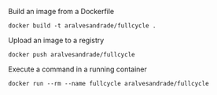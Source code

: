 Build an image from a Dockerfile
```
docker build -t aralvesandrade/fullcycle .
```
Upload an image to a registry
```
docker push aralvesandrade/fullcycle
```
Execute a command in a running container
```
docker run --rm --name fullcycle aralvesandrade/fullcycle
```
